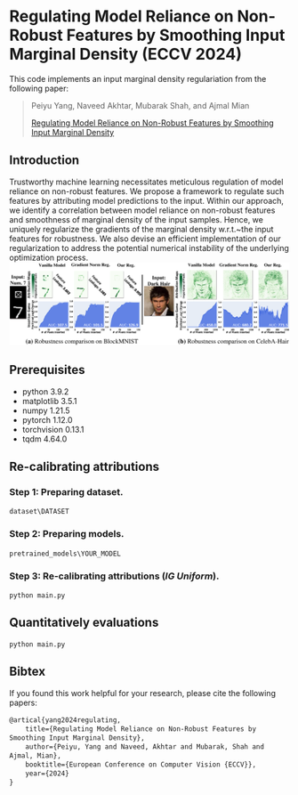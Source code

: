 # Regulating Model Reliance on Non-Robust Features by Smoothing Input Marginal Density (ECCV 2024)

This code implements an input marginal density regulariation from the following paper:

> Peiyu Yang, Naveed Akhtar, Mubarak Shah, and Ajmal Mian
>
> [Regulating Model Reliance on Non-Robust Features by Smoothing Input Marginal Density](https://arxiv.org/abs/2407.04370)


## Introduction
Trustworthy machine learning necessitates meticulous regulation of model reliance on non-robust features. We propose a framework to regulate such features by attributing model predictions to the input. Within our approach, we identify a correlation between model reliance on non-robust features and smoothness of marginal density of the input samples. Hence, we uniquely regularize the gradients of the marginal density w.r.t.~the input features for robustness. We also devise an efficient implementation of our regularization to address the potential numerical instability of the underlying optimization process.
![introduction](figs/fig_intro.png)

## Prerequisites

- python 3.9.2
- matplotlib 3.5.1
- numpy 1.21.5
- pytorch 1.12.0
- torchvision 0.13.1
- tqdm 4.64.0


## Re-calibrating attributions

### Step 1: Preparing dataset.
```
dataset\DATASET
```

### Step 2: Preparing models.
```
pretrained_models\YOUR_MODEL
```

### Step 3: Re-calibrating attributions (*IG Uniform*).

```
python main.py
```

## Quantitatively evaluations
```
python main.py 
```

## Bibtex
If you found this work helpful for your research, please cite the following papers:
```
@artical{yang2024regulating,
    title={Regulating Model Reliance on Non-Robust Features by Smoothing Input Marginal Density},
    author={Peiyu, Yang and Naveed, Akhtar and Mubarak, Shah and Ajmal, Mian},
    booktitle={European Conference on Computer Vision {ECCV}},
    year={2024}
}
```
